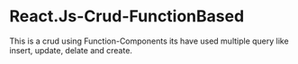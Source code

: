 # React.Js-Crud-FunctionBased
This is a crud using Function-Components its have used multiple query like insert, update, delate and create. 

